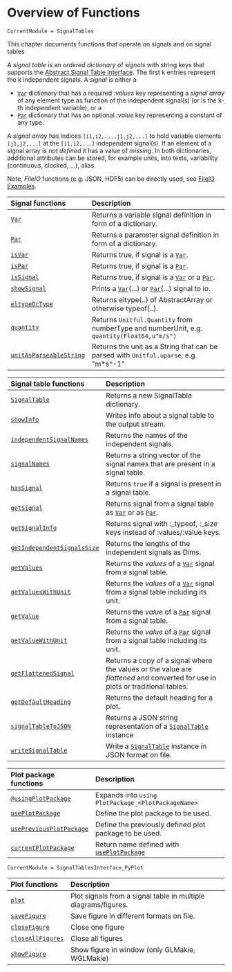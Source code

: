 # Overview of Functions

```@meta
CurrentModule = SignalTables
```

This chapter documents functions that operate on signals and on signal tables

A *signal table* is an *ordered dictionary* of *signals* with string keys that supports the
[Abstract Signal Table Interface](@ref). The first k entries
represent the k independent signals. A *signal* is either a

- [`Var`](@ref) dictionary that has a required *:values* key representing a *signal array* of any element type 
  as function of the independent signal(s) (or is the k-th independent variable), or a
- [`Par`](@ref) dictionary that has an optional *:value* key representing a constant of any type.

A *signal array* has indices `[i1,i2,...,j1,j2,...]` to hold variable elements `[j1,j2,...]` 
at the `[i1,i2,...]` independent signal(s). If an element of a signal array is *not defined* 
it has a value of *missing*. In both dictionaries, additional attributes can be stored, 
for example units, into texts, variability (continuous, clocked, ...), alias. 

Note, *FileIO* functions (e.g. JSON, HDF5) can be directly used, see [FileIO Examples](@ref).


| Signal functions                | Description                                                                                |
|:--------------------------------|:-------------------------------------------------------------------------------------------|
| [`Var`](@ref)                   | Returns a variable signal definition in form of a dictionary.                              |
| [`Par`](@ref)                   | Returns a parameter signal definition in form of a dictionary.                             |
| [`isVar`](@ref)                 | Returns true, if signal is a [`Var`](@ref).                                                |
| [`isPar`](@ref)                 | Returns true, if signal is a [`Par`](@ref).                                                |
| [`isSignal`](@ref)              | Returns true, if signal is a [`Var`](@ref) or a [`Par`](@ref).                             |
| [`showSignal`](@ref)            | Prints a [`Var`](@ref)(...) or [`Par`](@ref)(...) signal to io.                            |
| [`eltypeOrType`](@ref)          | Returns eltype(..) of AbstractArray or otherwise typeof(..).                               |
| [`quantity`](@ref)              | Returns `Unitful.Quantity` from numberType and numberUnit, e.g. `quantity(Float64,u"m/s")` |
| [`unitAsParseableString`](@ref) | Returns the unit as a String that can be parsed with `Unitful.uparse`, e.g. "m*s^-1"       |


| Signal table functions           | Description                                                                                    |
|:---------------------------------|:-----------------------------------------------------------------------------------------------|
| [`SignalTable`](@ref)            | Returns a new SignalTable dictionary.                                                          |
| [`showInfo`](@ref)               | Writes info about a signal table to the output stream.                                         |
| [`independentSignalNames`](@ref) | Returns the names of the independent signals.                                                  |
| [`signalNames`](@ref)            | Returns a string vector of the signal names that are present in a signal table.                |
| [`hasSignal`](@ref)              | Returns `true` if a signal is present in a signal table.                                       |
| [`getSignal`](@ref)              | Returns signal from a signal table as [`Var`](@ref) or as [`Par`](@ref).                       |
| [`getSignalInfo`](@ref)          | Returns signal with :\_typeof, :\_size keys instead of :values/:value keys.                    |
| [`getIndependentSignalsSize`](@ref)| Returns the lengths of the independent signals as Dims.                                      |
| [`getValues`](@ref)              | Returns the *values* of a [`Var`](@ref) signal from a signal table.                            |
| [`getValuesWithUnit`](@ref)      | Returns the *values* of a [`Var`](@ref) signal from a signal table including its unit.         |
| [`getValue`](@ref)               | Returns the *value* of a [`Par`](@ref) signal  from a signal table.                            |
| [`getValueWithUnit`](@ref)       | Returns the *value* of a [`Par`](@ref) signal from a signal table including its unit.          |
| [`getFlattenedSignal`](@ref)     | Returns a copy of a signal where the values or the value are *flattened* and converted for use in plots or traditional tables. |
| [`getDefaultHeading`](@ref)      | Returns the default heading for a plot.                                                        |
| [`signalTableToJSON`](@ref)      | Returns a JSON string representation of a [`SignalTable`](@ref) instance                       |
| [`writeSignalTable`](@ref)       | Write a [`SignalTable`](@ref) instance in JSON format on file.                                 |


| Plot package functions           | Description                                               |
|:---------------------------------|:----------------------------------------------------------|
| [`@usingPlotPackage`](@ref)      | Expands into `using PlotPackage_<PlotPackageName>`        |
| [`usePlotPackage`](@ref)         | Define the plot package to be used.                       |
| [`usePreviousPlotPackage`](@ref) | Define the previously defined plot package to be used.    |
| [`currentPlotPackage`](@ref)     | Return name defined with [`usePlotPackage`](@ref)         |

```@meta
CurrentModule = SignalTablesInterface_PyPlot
```

| Plot functions       | Description                                                    |
|:--------------------------|:---------------------------------------------------------------|
| [`plot`](@ref)            | Plot signals from a signal table in multiple diagrams/figures. |
| [`saveFigure`](@ref)      | Save figure in different formats on file.                      |
| [`closeFigure`](@ref)     | Close one figure                                               |
| [`closeAllFigures`](@ref) | Close all figures                                              |
| [`showFigure`](@ref)      | Show figure in window (only GLMakie, WGLMakie)                 |